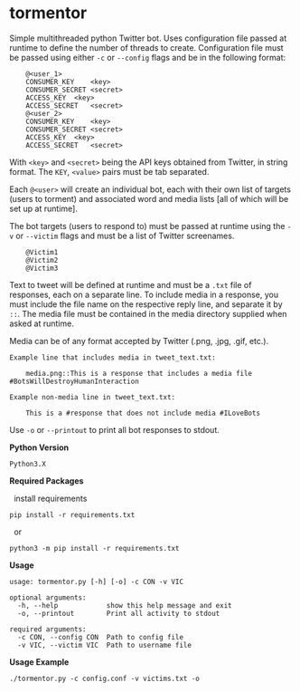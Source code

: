 # tormentor

Simple multithreaded python Twitter bot.  Uses configuration file passed at runtime to define the number of threads to create.  Configuration file must be passed using either `-c` or `--config` flags and be in the following format:
```
	@<user_1>
	CONSUMER_KEY	<key>
	CONSUMER_SECRET	<secret>
	ACCESS_KEY	<key>
	ACCESS_SECRET	<secret>
	@<user_2>
	CONSUMER_KEY	<key>
	CONSUMER_SECRET	<secret>
	ACCESS_KEY	<key>
	ACCESS_SECRET	<secret>
```
With `<key>` and `<secret>` being the API keys obtained from Twitter, in string format.  The `KEY`, `<value>` pairs must be tab separated.<br />

Each `@<user>` will create an individual bot, each with their own list of targets (users to torment) and associated word and media lists [all of which will be set up at runtime].<br />

The bot targets (users to respond to) must be passed at runtime using the `-v` or `--victim` flags and must be a list of Twitter screenames.<br />
```
	@Victim1
	@Victim2
	@Victim3
```
Text to tweet will be defined at runtime and must be a `.txt` file of responses, each on a separate line.  To include media in a response, you must include the file name on the respective reply line, and separate it by `::`.  The media file must be contained in the media directory supplied when asked at runtime.

Media can be of any format accepted by Twitter (.png, .jpg, .gif, etc.).

```
Example line that includes media in tweet_text.txt:

	media.png::This is a response that includes a media file #BotsWillDestroyHumanInteraction
	
Example non-media line in tweet_text.txt:

	This is a #response that does not include media #ILoveBots
```

Use `-o` or `--printout` to print all bot responses to stdout.<br />

**Python Version**
```
Python3.X
```

**Required Packages**

&nbsp;&nbsp;install requirements
```
pip install -r requirements.txt
```
&nbsp;&nbsp;or
```
python3 -m pip install -r requirements.txt
```

**Usage**
```
usage: tormentor.py [-h] [-o] -c CON -v VIC

optional arguments:
  -h, --help            show this help message and exit
  -o, --printout        Print all activity to stdout

required arguments:
  -c CON, --config CON  Path to config file
  -v VIC, --victim VIC  Path to username file
```

**Usage Example**
```
./tormentor.py -c config.conf -v victims.txt -o
```
